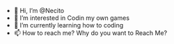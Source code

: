 - 👋 Hi, I’m @Necito
- 👀 I’m interested in Codin my own games
- 🌱 I’m currently learning how to coding
- 📫 How to reach me? Why do you want to Reach Me?

<!---
Necito/Necito is a ✨ special ✨ repository because its `README.md` (this file) appears on your GitHub profile.
You can click the Preview link to take a look at your changes.
--->
